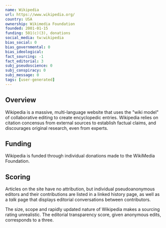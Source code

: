 ```yaml
---
name: Wikipedia
url: https://www.wikipedia.org/
country: USA
ownership: Wikimedia Foundation
founded: 2001-01-15
funding: 501(c)(3), donations
social_media: tw:wikipedia
bias_social: 0
bias_governmental: 0
bias_ideological:
fact_sourcing: -1
fact_editorial: 3
subj_pseudoscience: 0
subj_conspiracy: 0
subj_message: 0
tags: [user-generated]
---
```


## Overview
Wikipedia is a massive, multi-language website that uses the "wiki model" of collaborative editing to create encyclopedic entries. Wikipedia relies on citation concensus from external sources to establish factual claims, and discourages original research, even from experts.

## Funding
Wikipedia is funded through individual donations made to the WikiMedia Foundation.

## Scoring
Articles on the site have no attribution, but individual pseudoanonymous editors and their contributions are listed in a linked history page, as well as a _talk_ page that displays editorial conversations between contributors.

The size, scope and rapidly updated nature of Wikipedia makes a sourcing rating unrealistic. The editorial transparency score, given anonymous edits, corresponds to a three.
